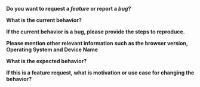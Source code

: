 <!-- Please don't delete this template or we'll close your issue -->
<!-- Before creating an issue please make sure you are using the latest version of AR.js. -->
<!-- Before creating an issue please make a search on open and closed issues, maybe your question is already answered. -->
<!-- ⚠️ Important: please check the old AR.js repository's issues: https://github.com/jeromeetienne/AR.js/issues probably your question had been already answered there ⚠️ -->

**Do you want to request a *feature* or report a *bug*?**

<!-- Please ask questions/requests of support on StackOverflow or on the AR.js Gitter (https://gitter.im/AR-js). -->
<!-- Issues that are not AR.js bugs or feature requests will be closed. -->

**What is the current behavior?**

**If the current behavior is a bug, please provide the steps to reproduce.**

<!-- A great way to do this is to provide an external url, with ar runnable example (like a codepen, glitch) -->
<!-- Check if the issue can be reproduced in one of our demos/examples -->

**Please mention other relevant information such as the browser version, Operating System and Device Name**

**What is the expected behavior?**

**If this is a feature request, what is motivation or use case for changing the behavior?**

